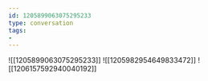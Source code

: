 ```yaml
---
id: 1205899063075295233
type: conversation
tags:
- 
---
```

![[1205899063075295233]]
![[1205982954649833472]]
![[1206157592940040192]]


